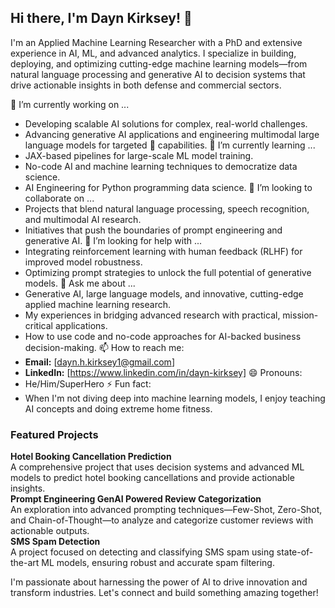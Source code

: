 ## Hi there, I'm Dayn Kirksey! 👋

I'm an Applied Machine Learning Researcher with a PhD and extensive experience in AI, ML, and advanced analytics. I specialize in building, deploying, and optimizing cutting-edge machine learning models—from natural language processing and generative AI to decision systems that drive actionable insights in both defense and commercial sectors.

🔭 I’m currently working on ...
- Developing scalable AI solutions for complex, real-world challenges.
- Advancing generative AI applications and engineering multimodal large language models for targeted 🎯 capabilities.
🌱 I’m currently learning ...
- JAX-based pipelines for large-scale ML model training.
- No-code AI and machine learning techniques to democratize data science.
- AI Engineering for Python programming data science.
👯 I’m looking to collaborate on ...
- Projects that blend natural language processing, speech recognition, and multimodal AI research.
- Initiatives that push the boundaries of prompt engineering and generative AI.
🤔 I’m looking for help with ...
- Integrating reinforcement learning with human feedback (RLHF) for improved model robustness.
- Optimizing prompt strategies to unlock the full potential of generative models.
💬 Ask me about ...
- Generative AI, large language models, and innovative, cutting-edge applied machine learning research.
- My experiences in bridging advanced research with practical, mission-critical applications.
- How to use code and no-code approaches for AI-backed business decision-making.
📫 How to reach me:
- **Email:** [dayn.h.kirksey1@gmail.com]
- **LinkedIn:** [https://www.linkedin.com/in/dayn-kirksey]
😄 Pronouns:
- He/Him/SuperHero
⚡ Fun fact:
- When I'm not diving deep into machine learning models, I enjoy teaching AI concepts and doing extreme home fitness.
  
### Featured Projects
**Hotel Booking Cancellation Prediction**  
  A comprehensive project that uses decision systems and advanced ML models to predict hotel booking cancellations and provide actionable insights.  
**Prompt Engineering GenAI Powered Review Categorization**  
  An exploration into advanced prompting techniques—Few-Shot, Zero-Shot, and Chain-of-Thought—to analyze and categorize customer reviews with actionable outputs.  
**SMS Spam Detection**  
  A project focused on detecting and classifying SMS spam using state-of-the-art ML models, ensuring robust and accurate spam filtering.  
  
I'm passionate about harnessing the power of AI to drive innovation and transform industries. Let's connect and build something amazing together!
```


